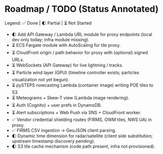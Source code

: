 # Roadmap / TODO (Status Annotated)

Legend: ✅ Done | 🌓 Partial | ⏳ Not Started

- 🌓 Add API Gateway / Lambda URL module for proxy endpoints (local dev only today; infra module missing).
- ⏳ ECS Fargate module with AutoScaling for tile proxy.
- ⏳ CloudFront origin / path behavior for proxy with (optional) signed URLs.
- ⏳ WebSockets (API Gateway) for live lightning / tracks.
- ⏳ Particle wind layer (GPU) (timeline controller exists; particles visualization not yet begun).
- ⏳ pySTEPS nowcasting Lambda (container image) writing POE tiles to S3.
- ⏳ Meteograms + Skew‑T view (Lambda image rendering).
- ⏳ Auth (Cognito) + user prefs in DynamoDB.
- ⏳ Alert subscriptions + Web Push via SNS + CloudFront worker.
- ✅ Vendor credential shielding routes (FIRMS, OWM tiles, NWS UA) in proxy.
- ✅ FIRMS CSV ingestion → GeoJSON client parsing.
- 🌓 Dynamic time dimension for radar/satellite (client side substitution; upstream timestamp discovery pending).
- 🌓 S3 tile cache mechanism (code path present, infra not provisioned).

